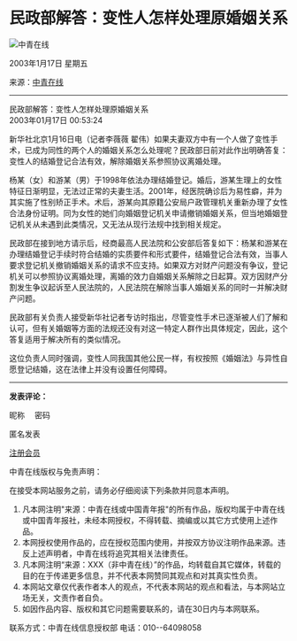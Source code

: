 # 民政部解答：变性人怎样处理原婚姻关系

![中青在线](http://zqb.cyol.com)

2003年1月17日 星期五

来源：[中青在线](http://www.cyol.net)

---

民政部解答：变性人怎样处理原婚姻关系  
2003年01月17日 00:53:24  

新华社北京1月16日电（记者李薇薇 翟伟）如果夫妻双方中有一个人做了变性手术，已成为同性的两个人的婚姻关系怎么处理呢？民政部日前对此作出明确答复：变性人的结婚登记合法有效，解除婚姻关系参照协议离婚处理。

杨某（女）和游某（男）于1998年依法办理结婚登记。婚后，游某生理上的女性特征日渐明显，无法过正常的夫妻生活。2001年，经医院确诊后为易性癖，并为其实施了性别矫正手术。术后，游某向其原籍公安局户政管理机关重新办理了女性合法身份证明。同为女性的她们向婚姻登记机关申请撤销婚姻关系，但当地婚姻登记机关从未遇到此类情况，又无法从现行法规中找到相关规定。

民政部在接到地方请示后，经商最高人民法院和公安部后答复如下：杨某和游某在办理结婚登记手续时符合结婚的实质要件和形式要件，结婚登记合法有效，当事人要求登记机关撤销婚姻关系的请求不应支持。如果双方对财产问题没有争议，登记机关可以参照协议离婚处理，离婚的效力自婚姻关系解除之日起算。双方因财产分割发生争议起诉至人民法院的，人民法院在解除当事人婚姻关系的同时一并解决财产问题。

民政部有关负责人接受新华社记者专访时指出，尽管变性手术已逐渐被人们了解和认可，但有关婚姻等方面的法规还没有对这一特定人群作出具体规定，因此，这个答复适用于解决所有的类似情况。

这位负责人同时强调，变性人同我国其他公民一样，有权按照《婚姻法》与异性自愿登记结婚，这在法律上并没有设置任何障碍。

---

**发表评论：**

昵称 　密码  

匿名发表

[注册会员](http://bbs.cyol.com/register/register1.php)  

中青在线版权与免责声明：  

在接受本网站服务之前，请务必仔细阅读下列条款并同意本声明。

1.  凡本网注明"来源：中青在线或中国青年报"的所有作品，版权均属于中青在线或中国青年报社，未经本网授权，不得转载、摘编或以其它方式使用上述作品。
2.  本网授权使用作品的，应在授权范围内使用，并按双方协议注明作品来源。违反上述声明者，中青在线将追究其相关法律责任。
3.  凡本网注明“来源：XXX（非中青在线）”的作品，均转载自其它媒体，转载的目的在于传递更多信息，并不代表本网赞同其观点和对其真实性负责。
4.  本网站文章仅代表作者本人的观点，不代表本网站的观点和看法，与本网站立场无关，文责作者自负。
5.  如因作品内容、版权和其它问题需要联系的，请在30日内与本网联系。

联系方式：中青在线信息授权部 电话：010--64098058
<!-- tcd_original_link https://zqb.cyol.com/content/2003-01/17/content_598709.htm -->
